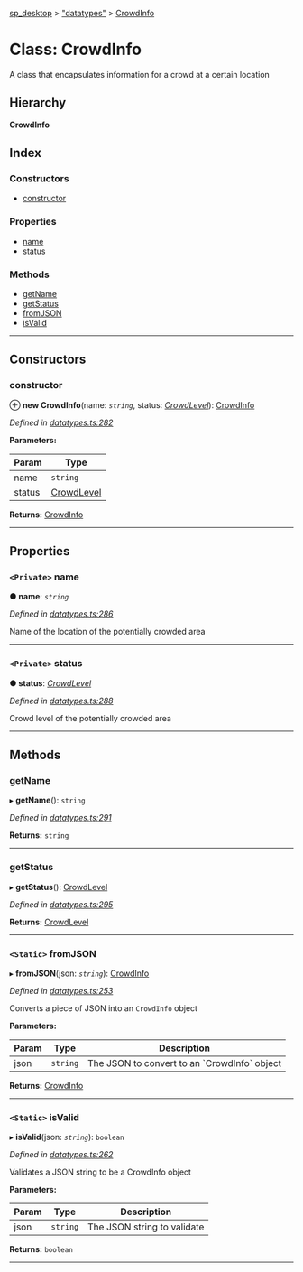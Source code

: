 [sp_desktop](../README.md) > ["datatypes"](../modules/_datatypes_.md) > [CrowdInfo](../classes/_datatypes_.crowdinfo.md)

# Class: CrowdInfo

A class that encapsulates information for a crowd at a certain location

## Hierarchy

**CrowdInfo**

## Index

### Constructors

* [constructor](_datatypes_.crowdinfo.md#constructor)

### Properties

* [name](_datatypes_.crowdinfo.md#name)
* [status](_datatypes_.crowdinfo.md#status)

### Methods

* [getName](_datatypes_.crowdinfo.md#getname)
* [getStatus](_datatypes_.crowdinfo.md#getstatus)
* [fromJSON](_datatypes_.crowdinfo.md#fromjson)
* [isValid](_datatypes_.crowdinfo.md#isvalid)

---

## Constructors

<a id="constructor"></a>

###  constructor

⊕ **new CrowdInfo**(name: *`string`*, status: *[CrowdLevel](../enums/_datatypes_.crowdlevel.md)*): [CrowdInfo](_datatypes_.crowdinfo.md)

*Defined in [datatypes.ts:282](https://github.com/d3lta-v/SP_Desktop/blob/31a6874/src/datatypes.ts#L282)*

**Parameters:**

| Param | Type |
| ------ | ------ |
| name | `string` |
| status | [CrowdLevel](../enums/_datatypes_.crowdlevel.md) |

**Returns:** [CrowdInfo](_datatypes_.crowdinfo.md)

___

## Properties

<a id="name"></a>

### `<Private>` name

**● name**: *`string`*

*Defined in [datatypes.ts:286](https://github.com/d3lta-v/SP_Desktop/blob/31a6874/src/datatypes.ts#L286)*

Name of the location of the potentially crowded area

___
<a id="status"></a>

### `<Private>` status

**● status**: *[CrowdLevel](../enums/_datatypes_.crowdlevel.md)*

*Defined in [datatypes.ts:288](https://github.com/d3lta-v/SP_Desktop/blob/31a6874/src/datatypes.ts#L288)*

Crowd level of the potentially crowded area

___

## Methods

<a id="getname"></a>

###  getName

▸ **getName**(): `string`

*Defined in [datatypes.ts:291](https://github.com/d3lta-v/SP_Desktop/blob/31a6874/src/datatypes.ts#L291)*

**Returns:** `string`

___
<a id="getstatus"></a>

###  getStatus

▸ **getStatus**(): [CrowdLevel](../enums/_datatypes_.crowdlevel.md)

*Defined in [datatypes.ts:295](https://github.com/d3lta-v/SP_Desktop/blob/31a6874/src/datatypes.ts#L295)*

**Returns:** [CrowdLevel](../enums/_datatypes_.crowdlevel.md)

___
<a id="fromjson"></a>

### `<Static>` fromJSON

▸ **fromJSON**(json: *`string`*): [CrowdInfo](_datatypes_.crowdinfo.md)

*Defined in [datatypes.ts:253](https://github.com/d3lta-v/SP_Desktop/blob/31a6874/src/datatypes.ts#L253)*

Converts a piece of JSON into an `CrowdInfo` object

**Parameters:**

| Param | Type | Description |
| ------ | ------ | ------ |
| json | `string` |  The JSON to convert to an \`CrowdInfo\` object |

**Returns:** [CrowdInfo](_datatypes_.crowdinfo.md)

___
<a id="isvalid"></a>

### `<Static>` isValid

▸ **isValid**(json: *`string`*): `boolean`

*Defined in [datatypes.ts:262](https://github.com/d3lta-v/SP_Desktop/blob/31a6874/src/datatypes.ts#L262)*

Validates a JSON string to be a CrowdInfo object

**Parameters:**

| Param | Type | Description |
| ------ | ------ | ------ |
| json | `string` |  The JSON string to validate |

**Returns:** `boolean`

___

